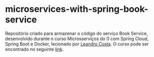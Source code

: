 # microservices-with-spring-book-service

Repositório criado para armazenar o código do serviço Book Service, desenvolvido durante o curso Microsserviços do 0 com Spring Cloud, Spring Boot e Docker, lecionado por [Leandro Costa](https://www.udemy.com/user/leandro-da-costa-goncalves/). O curso pode ser encontrado no seguinte [link](https://www.udemy.com/course/microservices-do-0-a-gcp-com-spring-boot-kubernetes-e-docker/).